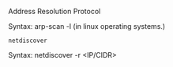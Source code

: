Address Resolution Protocol

Syntax: arp-scan -l (in linux operating systems.)

```
netdiscover
```

Syntax: netdiscover -r <IP/CIDR>

